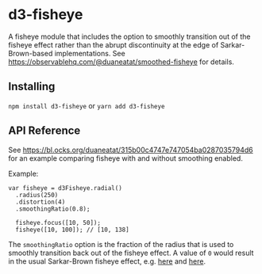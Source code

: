 # d3-fisheye

A fisheye module that includes the option to smoothly transition out of the fisheye effect rather than the abrupt discontinuity at the edge of Sarkar-Brown-based implementations. See https://observablehq.com/@duaneatat/smoothed-fisheye for details.


## Installing

`npm install d3-fisheye` or `yarn add d3-fisheye`

## API Reference

See https://bl.ocks.org/duaneatat/315b00c4747e747054ba0287035794d6 for an example comparing fisheye with and without smoothing enabled.

Example:

```
var fisheye = d3Fisheye.radial()
  .radius(250)
  .distortion(4)
  .smoothingRatio(0.8);

  fisheye.focus([10, 50]);
  fisheye([10, 100]); // [10, 138]
```

The `smoothingRatio` option is the fraction of the radius that is used to smoothly transition back out of the fisheye effect. A value of `0` would result in the usual Sarkar-Brown fisheye effect, e.g. [here](https://bost.ocks.org/mike/fisheye/) and [here](https://bl.ocks.org/mbostock/2962761).


